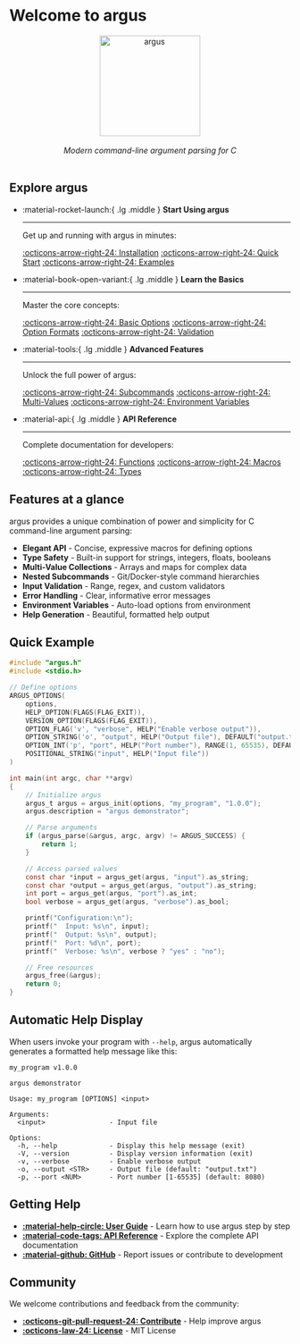 # Welcome to argus

<div align="center">
  <img src="assets/argus-logo.webp" alt="argus" width="180px">
  <br><br>
  <em>Modern command-line argument parsing for C</em>
  <br><br>
</div>

## Explore argus

<div class="grid cards" markdown>

-   :material-rocket-launch:{ .lg .middle } **Start Using argus**

    ---

    Get up and running with argus in minutes:

    [:octicons-arrow-right-24: Installation](guide/installation.md)
    [:octicons-arrow-right-24: Quick Start](guide/quickstart.md)
    [:octicons-arrow-right-24: Examples](examples/basic.md)

-   :material-book-open-variant:{ .lg .middle } **Learn the Basics**

    ---

    Master the core concepts:

    [:octicons-arrow-right-24: Basic Options](guide/basic-options.md)
    [:octicons-arrow-right-24: Option Formats](guide/option-formats.md)
    [:octicons-arrow-right-24: Validation](guide/validation.md)

-   :material-tools:{ .lg .middle } **Advanced Features**

    ---

    Unlock the full power of argus:

    [:octicons-arrow-right-24: Subcommands](guide/subcommands.md)
    [:octicons-arrow-right-24: Multi-Values](guide/multi-values.md)
    [:octicons-arrow-right-24: Environment Variables](guide/environment.md)

-   :material-api:{ .lg .middle } **API Reference**

    ---

    Complete documentation for developers:

    [:octicons-arrow-right-24: Functions](api/functions.md)
    [:octicons-arrow-right-24: Macros](api/macros.md)
    [:octicons-arrow-right-24: Types](api/types.md)

</div>

## Features at a glance

argus provides a unique combination of power and simplicity for C command-line argument parsing:

- **Elegant API** - Concise, expressive macros for defining options
- **Type Safety** - Built-in support for strings, integers, floats, booleans
- **Multi-Value Collections** - Arrays and maps for complex data
- **Nested Subcommands** - Git/Docker-style command hierarchies
- **Input Validation** - Range, regex, and custom validators
- **Error Handling** - Clear, informative error messages
- **Environment Variables** - Auto-load options from environment
- **Help Generation** - Beautiful, formatted help output

## Quick Example

```c
#include "argus.h"
#include <stdio.h>

// Define options
ARGUS_OPTIONS(
    options,
    HELP_OPTION(FLAGS(FLAG_EXIT)),
    VERSION_OPTION(FLAGS(FLAG_EXIT)),
    OPTION_FLAG('v', "verbose", HELP("Enable verbose output")),
    OPTION_STRING('o', "output", HELP("Output file"), DEFAULT("output.txt")),
    OPTION_INT('p', "port", HELP("Port number"), RANGE(1, 65535), DEFAULT(8080)),
    POSITIONAL_STRING("input", HELP("Input file"))
)

int main(int argc, char **argv)
{
    // Initialize argus
    argus_t argus = argus_init(options, "my_program", "1.0.0");
    argus.description = "argus demonstrator";

    // Parse arguments
    if (argus_parse(&argus, argc, argv) != ARGUS_SUCCESS) {
        return 1;
    }

    // Access parsed values
    const char *input = argus_get(argus, "input").as_string;
    const char *output = argus_get(argus, "output").as_string;
    int port = argus_get(argus, "port").as_int;
    bool verbose = argus_get(argus, "verbose").as_bool;

    printf("Configuration:\n");
    printf("  Input: %s\n", input);
    printf("  Output: %s\n", output);
    printf("  Port: %d\n", port);
    printf("  Verbose: %s\n", verbose ? "yes" : "no");

    // Free resources
    argus_free(&argus);
    return 0;
}
```

## Automatic Help Display

When users invoke your program with `--help`, argus automatically generates a formatted help message like this:

```
my_program v1.0.0

argus demonstrator

Usage: my_program [OPTIONS] <input>

Arguments:
  <input>                - Input file

Options:
  -h, --help             - Display this help message (exit)
  -V, --version          - Display version information (exit)
  -v, --verbose          - Enable verbose output
  -o, --output <STR>     - Output file (default: "output.txt")
  -p, --port <NUM>       - Port number [1-65535] (default: 8080)
```

## Getting Help

- **[:material-help-circle: User Guide](guide/installation.md)** - Learn how to use argus step by step
- **[:material-code-tags: API Reference](api/overview.md)** - Explore the complete API documentation
- **[:material-github: GitHub](https://github.com/lucocozz/argus)** - Report issues or contribute to development

## Community

We welcome contributions and feedback from the community:

- **[:octicons-git-pull-request-24: Contribute](contributing.md)** - Help improve argus
- **[:octicons-law-24: License](license.md)** - MIT License